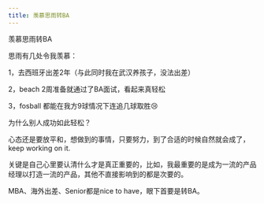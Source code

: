 ```yaml
---
title: 羡慕思雨转BA
---
```

羡慕思雨转BA

思雨有几处令我羡慕：

1，去西班牙出差2年（与此同时我在武汉养孩子，没法出差）

2，beach 2周准备就通过了BA面试，看起来真轻松

3，fosball 都能在我方9球情况下连追几球取胜😢

为什么别人成功如此轻松？

心态还是要放平和，想做到的事情，只要努力，到了合适的时候自然就会成了，keep working on it.

关键是自己心里要认清什么才是真正重要的，比如，我最重要的是成为一流的产品经理以打造一流的产品，其他不直接影响到的都是次要的。

MBA、海外出差、Senior都是nice to have，眼下首要是转BA。
